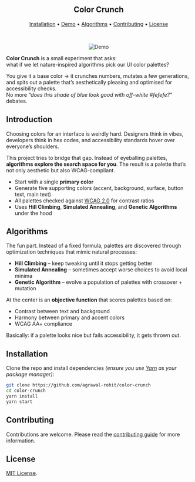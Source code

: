 <div align="center">
  
## Color Crunch

[Installation](#installation) • [Demo](https://color-crunch.rohit.build) • [Algorithms](#algorithms) • [Contributing](#contributing) • [License](#license)

<br />

![Demo](https://cdn.rohit.build/oss/color-crunch/github-readme-preview.gif)

</div>

**Color Crunch** is a small experiment that asks:  
what if we let nature-inspired algorithms pick our UI color palettes?

You give it a base color → it crunches numbers, mutates a few generations, and spits out a palette that’s aesthetically pleasing and optimised for accessibility checks.  
No more _“does this shade of blue look good with off-white #fefefe?”_ debates.

## Introduction

Choosing colors for an interface is weirdly hard. Designers think in vibes, developers think in hex codes, and accessibility standards hover over everyone’s shoulders.

This project tries to bridge that gap. Instead of eyeballing palettes, **algorithms explore the search space for you**. The result is a palette that’s not only aesthetic but also WCAG-compliant.

- Start with a single **primary color**
- Generate five supporting colors (accent, background, surface, button text, main text)
- All palettes checked against [WCAG 2.0](https://www.w3.org/WAI/standards-guidelines/wcag/) for contrast ratios
- Uses **Hill Climbing**, **Simulated Annealing**, and **Genetic Algorithms** under the hood

## Algorithms

The fun part. Instead of a fixed formula, palettes are discovered through optimization techniques that mimic natural processes:

- **Hill Climbing** – keep tweaking until it stops getting better
- **Simulated Annealing** – sometimes accept worse choices to avoid local minima
- **Genetic Algorithm** – evolve a population of palettes with crossover + mutation

At the center is an **objective function** that scores palettes based on:

- Contrast between text and background
- Harmony between primary and accent colors
- WCAG AA+ compliance

Basically: if a palette looks nice but fails accessibility, it gets thrown out.

## Installation

Clone the repo and install dependencies _(ensure you use [Yarn](https://yarnpkg.com/) as your package manager)_:

```bash
git clone https://github.com/agrawal-rohit/color-crunch
cd color-crunch
yarn install
yarn start
```

## Contributing

Contributions are welcome. Please read the [contributing guide](CONTRIBUTING.md) for more information.

## License

[MIT License](LICENSE).

